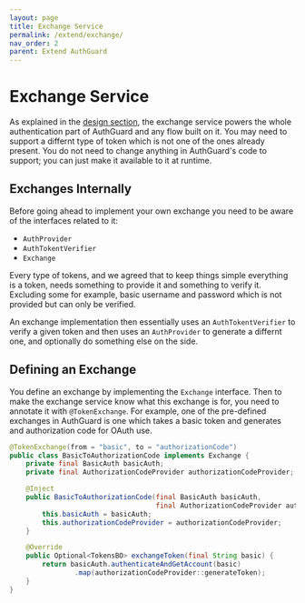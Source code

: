 ```yaml
---
layout: page
title: Exchange Service
permalink: /extend/exchange/
nav_order: 2
parent: Extend AuthGuard
---
```


# Exchange Service
As explained in the [design section](/design), the exchange service powers the whole authentication part of AuthGuard and any flow built on it. You may need to support a differnt type of token which is not one of the ones already present. You do not need to change anything in AuthGuard's code to support; you can just make it available to it at runtime.

## Exchanges Internally
Before going ahead to implement your own exchange you need to be aware of the interfaces related to it:
* `AuthProvider`
* `AuthTokentVerifier`
* `Exchange`

Every type of tokens, and we agreed that to keep things simple everything is a token, needs something to provide it and something to verify it. Excluding some for example, basic username and password which is not provided but can only be verified.

An exchange implementation then essentially uses an `AuthTokentVerifier` to verify a given token and then uses an `AuthProvider` to generate a differnt one, and optionally do something else on the side.

## Defining an Exchange
You define an exchange by implementing the `Exchange` interface. Then to make the exchange service know what this exchange is for, you need to annotate it with `@TokenExchange`. For example, one of the pre-defined exchanges in AuthGuard is one which takes a basic token and generates and authorization code for OAuth use.

```java
@TokenExchange(from = "basic", to = "authorizationCode")
public class BasicToAuthorizationCode implements Exchange {
    private final BasicAuth basicAuth;
    private final AuthorizationCodeProvider authorizationCodeProvider;

    @Inject
    public BasicToAuthorizationCode(final BasicAuth basicAuth,
                                    final AuthorizationCodeProvider authorizationCodeProvider) {
        this.basicAuth = basicAuth;
        this.authorizationCodeProvider = authorizationCodeProvider;
    }

    @Override
    public Optional<TokensBO> exchangeToken(final String basic) {
        return basicAuth.authenticateAndGetAccount(basic)
                .map(authorizationCodeProvider::generateToken);
    }
}
```
